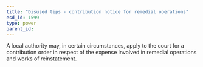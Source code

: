 ```yaml
---
title: "Disused tips - contribution notice for remedial operations"
esd_id: 1599
type: power
parent_id:  
---
```


A local authority may, in certain circumstances, apply to the court for a contribution order in respect of the expense involved in remedial operations and works of reinstatement.


